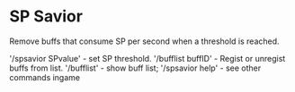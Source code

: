 # SP Savior

Remove buffs that consume SP per second when a threshold is reached.

'/spsavior SPvalue' - set SP threshold.
'/bufflist buffID' - Regist or unregist buffs from list.
'/bufflist' - show buff list;
'/spsavior help' - see other commands ingame